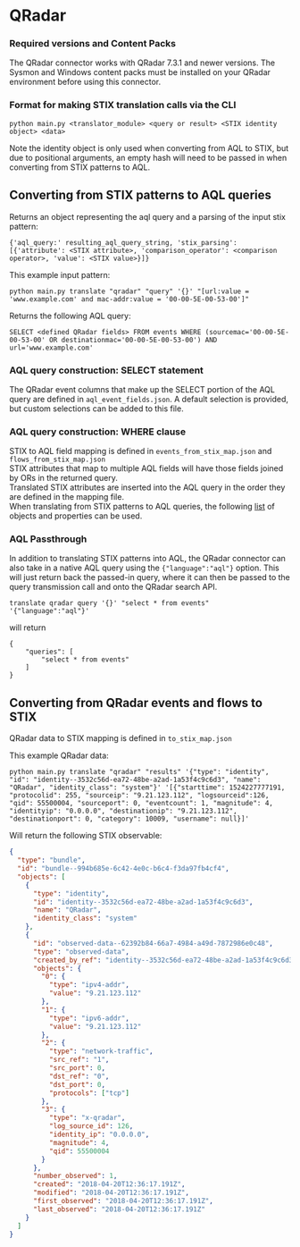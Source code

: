 # QRadar

### Required versions and Content Packs

The QRadar connector works with QRadar 7.3.1 and newer versions. The Sysmon and Windows content packs must be installed on your QRadar environment before using this connector.

### Format for making STIX translation calls via the CLI

`python main.py <translator_module> <query or result> <STIX identity object> <data>`

Note the identity object is only used when converting from AQL to STIX, but due to positional arguments, an empty hash will need to be passed in when converting from STIX patterns to AQL.

## Converting from STIX patterns to AQL queries

Returns an object representing the aql query and a parsing of the input stix pattern:

`{'aql_query:' resulting_aql_query_string, 'stix_parsing': [{'attribute': <STIX attribute>, 'comparison_operator': <comparison operator>, 'value': <STIX value>}]}`

This example input pattern:

`python main.py translate "qradar" "query" '{}' "[url:value = 'www.example.com' and mac-addr:value = '00-00-5E-00-53-00']"`

Returns the following AQL query:

`SELECT <defined QRadar fields> FROM events WHERE (sourcemac='00-00-5E-00-53-00' OR destinationmac='00-00-5E-00-53-00') AND url='www.example.com'`


### AQL query construction: SELECT statement

The QRadar event columns that make up the SELECT portion of the AQL query are defined in `aql_event_fields.json`. A default selection is provided, but custom selections can be added to this file.

### AQL query construction: WHERE clause

STIX to AQL field mapping is defined in `events_from_stix_map.json` and `flows_from_stix_map.json`<br/>
STIX attributes that map to multiple AQL fields will have those fields joined by ORs in the returned query. <br/>
Translated STIX attributes are inserted into the AQL query in the order they are defined in the mapping file. <br/>
When translating from STIX patterns to AQL queries, the following [list](../../adapter-guide/connectors/qradar_supported_stix.md) of objects and properties can be used.

### AQL Passthrough

In addition to translating STIX patterns into AQL, the QRadar connector can also take in a native AQL query using the `{"language":"aql"}` option. This will just return back the passed-in query, where it can then be passed to the query transmission call and onto the QRadar search API.

`translate qradar query '{}' "select * from events" '{"language":"aql"}'`

will return

```
{
    "queries": [
        "select * from events"
    ]
}
```

## Converting from QRadar events and flows to STIX

QRadar data to STIX mapping is defined in `to_stix_map.json`

This example QRadar data:

`python main.py translate "qradar" "results" '{"type": "identity", "id": "identity--3532c56d-ea72-48be-a2ad-1a53f4c9c6d3", "name": "QRadar", "identity_class": "system"}' '[{"starttime": 1524227777191, "protocolid": 255, "sourceip": "9.21.123.112", "logsourceid":126, "qid": 55500004, "sourceport": 0, "eventcount": 1, "magnitude": 4, "identityip": "0.0.0.0", "destinationip": "9.21.123.112", "destinationport": 0, "category": 10009, "username": null}]'`

Will return the following STIX observable:

```json
{
  "type": "bundle",
  "id": "bundle--994b685e-6c42-4e0c-b6c4-f3da97fb4cf4",
  "objects": [
    {
      "type": "identity",
      "id": "identity--3532c56d-ea72-48be-a2ad-1a53f4c9c6d3",
      "name": "QRadar",
      "identity_class": "system"
    },
    {
      "id": "observed-data--62392b84-66a7-4984-a49d-7872986e0c48",
      "type": "observed-data",
      "created_by_ref": "identity--3532c56d-ea72-48be-a2ad-1a53f4c9c6d3",
      "objects": {
        "0": {
          "type": "ipv4-addr",
          "value": "9.21.123.112"
        },
        "1": {
          "type": "ipv6-addr",
          "value": "9.21.123.112"
        },
        "2": {
          "type": "network-traffic",
          "src_ref": "1",
          "src_port": 0,
          "dst_ref": "0",
          "dst_port": 0,
          "protocols": ["tcp"]
        },
        "3": {
          "type": "x-qradar",
          "log_source_id": 126,
          "identity_ip": "0.0.0.0",
          "magnitude": 4,
          "qid": 55500004
        }
      },
      "number_observed": 1,
      "created": "2018-04-20T12:36:17.191Z",
      "modified": "2018-04-20T12:36:17.191Z",
      "first_observed": "2018-04-20T12:36:17.191Z",
      "last_observed": "2018-04-20T12:36:17.191Z"
    }
  ]
}
```
